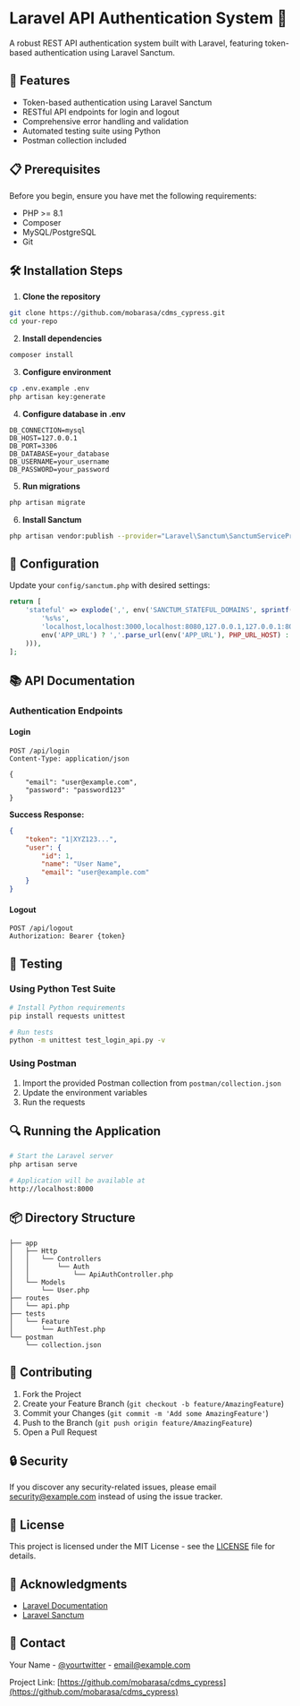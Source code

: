 # Laravel API Authentication System 🔐

A robust REST API authentication system built with Laravel, featuring token-based authentication using Laravel Sanctum.

## 🚀 Features

- Token-based authentication using Laravel Sanctum
- RESTful API endpoints for login and logout
- Comprehensive error handling and validation
- Automated testing suite using Python
- Postman collection included

## 📋 Prerequisites

Before you begin, ensure you have met the following requirements:

- PHP >= 8.1
- Composer
- MySQL/PostgreSQL
- Git

## 🛠️ Installation Steps

1. **Clone the repository**
```bash
git clone https://github.com/mobarasa/cdms_cypress.git
cd your-repo
```

2. **Install dependencies**
```bash
composer install
```

3. **Configure environment**
```bash
cp .env.example .env
php artisan key:generate
```

4. **Configure database in .env**
```env
DB_CONNECTION=mysql
DB_HOST=127.0.0.1
DB_PORT=3306
DB_DATABASE=your_database
DB_USERNAME=your_username
DB_PASSWORD=your_password
```

5. **Run migrations**
```bash
php artisan migrate
```

6. **Install Sanctum**
```bash
php artisan vendor:publish --provider="Laravel\Sanctum\SanctumServiceProvider"
```

## 🔧 Configuration

Update your `config/sanctum.php` with desired settings:

```php
return [
    'stateful' => explode(',', env('SANCTUM_STATEFUL_DOMAINS', sprintf(
        '%s%s',
        'localhost,localhost:3000,localhost:8080,127.0.0.1,127.0.0.1:8000,::1',
        env('APP_URL') ? ','.parse_url(env('APP_URL'), PHP_URL_HOST) : ''
    ))),
];
```

## 📚 API Documentation

### Authentication Endpoints

#### Login
```http
POST /api/login
Content-Type: application/json

{
    "email": "user@example.com",
    "password": "password123"
}
```

**Success Response:**
```json
{
    "token": "1|XYZ123...",
    "user": {
        "id": 1,
        "name": "User Name",
        "email": "user@example.com"
    }
}
```

#### Logout
```http
POST /api/logout
Authorization: Bearer {token}
```

## 🧪 Testing

### Using Python Test Suite

```bash
# Install Python requirements
pip install requests unittest

# Run tests
python -m unittest test_login_api.py -v
```

### Using Postman
1. Import the provided Postman collection from `postman/collection.json`
2. Update the environment variables
3. Run the requests

## 🔍 Running the Application

```bash
# Start the Laravel server
php artisan serve

# Application will be available at
http://localhost:8000
```

## 📦 Directory Structure

```
├── app
│   ├── Http
│   │   └── Controllers
│   │       └── Auth
│   │           └── ApiAuthController.php
│   └── Models
│       └── User.php
├── routes
│   └── api.php
├── tests
│   └── Feature
│       └── AuthTest.php
└── postman
    └── collection.json
```

## 🤝 Contributing

1. Fork the Project
2. Create your Feature Branch (`git checkout -b feature/AmazingFeature`)
3. Commit your Changes (`git commit -m 'Add some AmazingFeature'`)
4. Push to the Branch (`git push origin feature/AmazingFeature`)
5. Open a Pull Request

## 🔒 Security

If you discover any security-related issues, please email security@example.com instead of using the issue tracker.

## 📄 License

This project is licensed under the MIT License - see the [LICENSE](LICENSE) file for details.

## 👏 Acknowledgments

- [Laravel Documentation](https://laravel.com/docs)
- [Laravel Sanctum](https://laravel.com/docs/sanctum)

## 📧 Contact

Your Name - [@yourtwitter](https://twitter.com/yourtwitter) - email@example.com

Project Link: [https://github.com/mobarasa/cdms_cypress](https://github.com/mobarasa/cdms_cypress)
